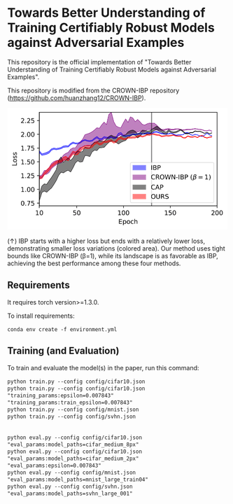# Towards Better Understanding of Training Certifiably Robust Models against Adversarial Examples

This repository is the official implementation of "Towards Better Understanding of Training Certifiably Robust Models against Adversarial Examples".

This repository is modified from the CROWN-IBP repository (https://github.com/huanzhang12/CROWN-IBP).

![Figure](./media/fig.png)

(&#8593;) IBP starts with a higher loss but ends with a relatively lower loss, demonstrating smaller loss variations (colored area). Our method uses tight bounds like CROWN-IBP (β=1), while its landscape is as favorable as IBP, achieving the best performance among these four methods.

<!----
> 📋Optional: include a graphic explaining your approach/main result, bibtex entry, link to demos, blog posts and tutorials
---->

## Requirements

It requires torch version>=1.3.0.


To install requirements:

```setup
conda env create -f environment.yml
```

<!----
> 📋Describe how to set up the environment, e.g. pip/conda/docker commands, download datasets, etc...
---->

## Training (and Evaluation)

To train and evaluate the model(s) in the paper, run this command:

```train
python train.py --config config/cifar10.json 
python train.py --config config/cifar10.json "training_params:epsilon=0.007843" "training_params:train_epsilon=0.007843" 
python train.py --config config/mnist.json
python train.py --config config/svhn.json


python eval.py --config config/cifar10.json "eval_params:model_paths=cifar_medium_8px"
python eval.py --config config/cifar10.json "eval_params:model_paths=cifar_medium_2px" "eval_params:epsilon=0.007843"
python eval.py --config config/mnist.json "eval_params:model_paths=mnist_large_train04"
python eval.py --config config/svhn.json "eval_params:model_paths=svhn_large_001"


```

<!----
> 📋Describe how to train the models, with example commands on how to train the models in your paper, including the full training procedure and appropriate hyperparameters.
---->
